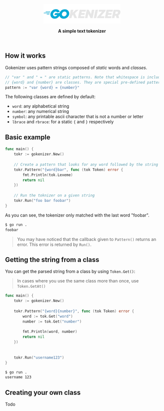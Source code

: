 <div align="center">

<img src=".github/assets/logo.png" width="50%"></img>

<b>A simple text tokenizer</b>

</div>

<br>

## How it works

Gokenizer uses pattern strings composed of *static* words and *classes*.

```go
// "var " and " = " are static patterns. Note that whitespace is included.
// {word} and {number} are classes. They are special pre-defined patterns.
pattern := "var {word} = {number}"
```

The following classes are defined by default:

- `word`: any alphabetical string
- `number`: any numerical string
- `symbol`: any printable ascii character that is not a number or letter
- `lbrace` and `rbrace`: for a static `{` and `}` respectively

## Basic example

```go
func main() {
    tokr := gokenizer.New()

    // Create a pattern that looks for any word followed by the string "bar":
    tokr.Pattern("{word}bar", func (tok Token) error {
        fmt.Println(tok.Lexeme)
        return nil
    })

    // Run the toknizer on a given string
    tokr.Run("foo bar foobar")
}
```

As you can see, the tokenizer only matched with the last word "foobar".

```sh
$ go run .
foobar
```

> You may have noticed that the callback given to `Pattern()` returns an error. This error is returned by `Run()`.

## Getting the string from a class

You can get the parsed string from a class by using `Token.Get()`:

> In cases where you use the same class more than once, use `Token.GetAt()`

```go
func main() {
    tokr := gokenizer.New()

    tokr.Pattern("{word}{number}", func (tok Token) error {
        word := tok.Get("word")
        number := tok.Get("number")

        fmt.Println(word, number)
        return nil
    })


    tokr.Run("username123")
}
```

```sh
$ go run .
username 123
```

## Creating your own class

Todo
